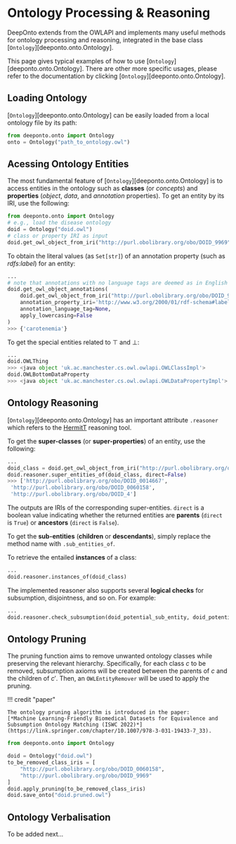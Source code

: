 # Ontology Processing & Reasoning

$\textsf{DeepOnto}$ extends from the OWLAPI and implements many useful methods for ontology processing and reasoning, integrated in the base class
[`Ontology`][deeponto.onto.Ontology].

This page gives typical examples of how to use [`Ontology`][deeponto.onto.Ontology]. There are other more specific usages, please refer to the documentation by clicking [`Ontology`][deeponto.onto.Ontology].

## Loading Ontology

[`Ontology`][deeponto.onto.Ontology] can be easily loaded from a local ontology file by its path:

```python
from deeponto.onto import Ontology
onto = Ontology("path_to_ontology.owl")
```
## Acessing Ontology Entities

The most fundamental feature of [`Ontology`][deeponto.onto.Ontology] is to access entities in the ontology such as **classes** (or *concepts*) and **properties** (*object*, *data*, and *annotation* properties). To get an entity by its IRI, use the following:

```python
from deeponto.onto import Ontology
# e.g., load the disease ontology
doid = Ontology("doid.owl")
# class or property IRI as input
doid.get_owl_object_from_iri("http://purl.obolibrary.org/obo/DOID_9969")
```

To obtain the literal values (as `Set[str]`) of an annotation property (such as *rdfs:label*) for an entity:

```python
...
# note that annotations with no language tags are deemed as in English ("en")
doid.get_owl_object_annotations(
    doid.get_owl_object_from_iri("http://purl.obolibrary.org/obo/DOID_9969"),
    annotation_property_iri='http://www.w3.org/2000/01/rdf-schema#label',
    annotation_language_tag=None,
    apply_lowercasing=False
)
>>> {'carotenemia'}
```

To get the special entities related to $\top$ and $\bot$:

```python
...
doid.OWLThing
>>> <java object 'uk.ac.manchester.cs.owl.owlapi.OWLClassImpl'>
doid.OWLBottomDataProperty
>>> <java object 'uk.ac.manchester.cs.owl.owlapi.OWLDataPropertyImpl'>
```

## Ontology Reasoning

[`Ontology`][deeponto.onto.Ontology] has an important attribute `.reasoner` which refers to the [HermitT](http://www.hermit-reasoner.com/) reasoning tool.

To get the **super-classes** (or **super-properties**) of an entity, use the following:

```python
...
doid_class = doid.get_owl_object_from_iri("http://purl.obolibrary.org/obo/DOID_9969")
doid.reasoner.super_entities_of(doid_class, direct=False) 
>>> ['http://purl.obolibrary.org/obo/DOID_0014667',
 'http://purl.obolibrary.org/obo/DOID_0060158',
 'http://purl.obolibrary.org/obo/DOID_4']
```

The outputs are IRIs of the corresponding super-entities. `direct` is a boolean value indicating whether the returned entities
are **parents** (`direct` is `True`) or **ancestors** (`direct` is `False`).

To get the **sub-entities** (**children** or **descendants**), simply replace the method name with `.sub_entities_of`.

To retrieve the entailed **instances** of a class:

```python
...
doid.reasoner.instances_of(doid_class)
```

The implemented reasoner also supports several **logical checks** for subsumption, disjointness, and so on. For example:

```python
...
doid.reasoner.check_subsumption(doid_potential_sub_entity, doid_potential_super_entity)
```

## Ontology Pruning

The pruning function aims to remove unwanted ontology classes while preserving the relevant hierarchy. Specifically, for each class $c$ to be removed, subsumption axioms will be created between the parents of $c$ and the children of $c'$. Then, an `OWLEntityRemover` will be used to apply the pruning.

!!! credit "paper"

    The ontology pruning algorithm is introduced in the paper: 
    [*Machine Learning-Friendly Biomedical Datasets for Equivalence and Subsumption Ontology Matching (ISWC 2022)*](https://link.springer.com/chapter/10.1007/978-3-031-19433-7_33).

```python
from deeponto.onto import Ontology

doid = Ontology("doid.owl")
to_be_removed_class_iris = [
    "http://purl.obolibrary.org/obo/DOID_0060158",
    "http://purl.obolibrary.org/obo/DOID_9969"
]
doid.apply_pruning(to_be_removed_class_iris)
doid.save_onto("doid.pruned.owl")
```

## Ontology Verbalisation

To be added next...
